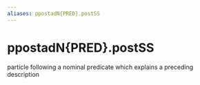 ```yaml
---
aliases: ppostadN{PRED}.postSS
---
```

# ppostadN{PRED}.postSS

particle following a nominal predicate which explains a preceding description